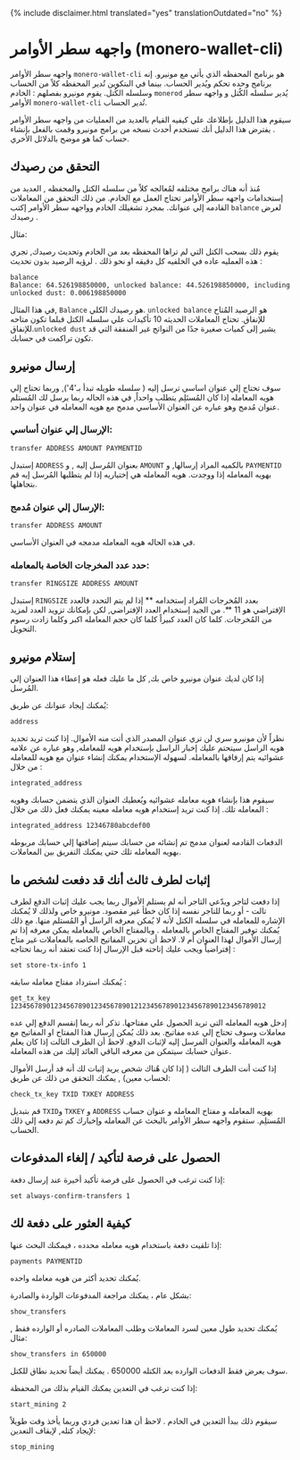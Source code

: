 ﻿{% include disclaimer.html translated="yes" translationOutdated="no" %}

# واجهه سطر الأوامر (monero-wallet-cli)

واجهه سطر الأوامر `monero-wallet-cli` هو برنامج المحفظه الذي يأتي مع مونيرو. إنه برنامج وحده تحكم ويُدير الحساب. بينما في البتكوين تُدير المحفظه كلاً من الحساب وسلسله الكُتل. يقوم مونيرو بفصلهم : الخادم `monerod` يُدير سلسله الكُتل و واجهه سطر الأوامر `monero-wallet-cli` تُدير الحساب.

سيقوم هذا الدليل بإطلاعك علي كيفيه القيام بالعديد من العمليات من واجهه سطر الأوامر . يفترض هذا الدليل أنك تستخدم أحدث نسخه من برامج مونيرو وقمت بالفعل بإنشاء حساب كما هو موضح بالدلائل الأخري.


## التحقق من رصيدك

مُنذ أنه هناك برامج مختلفه لمُعالجه كلاً من سلسله الكتل والمحفظه , العديد من إستخدامات واجهه سطر الأوامر تحتاج العمل مع الخادم. من ذلك التحقق من المعاملات القادمه إلي عنوانك. بمجرد تشغيلك الخادم وواجهه سطر الأوامر إكتب `balance` لعرض رصيدك .

مثال:

يقوم ذلك بسحب الكتل التي لم تراها المحفظه بعد من الخادم وتحديث رصيدك, تجري هذه العمليه عاده في الخلفيه كل دقيقه او نحو ذلك . لرؤيه الرصيد بدون تحديث :

    balance
    Balance: 64.526198850000, unlocked balance: 44.526198850000, including unlocked dust: 0.006198850000

في هذا المثال, `Balance`  هو رصيدك الكلي. `unlocked balance` هو الرصيد المُتاح للإنفاق. تحتاج المعاملات الحديثه 10 تأكيدات علي سلسله الكتل قبلما تكون متاحه للإنفاق.`unlocked dust` يشير إلى كميات صغيرة جدًا من النواتج غير المنفقة التي قد تكون تراكمت في حسابك.

## إرسال مونيرو

سوف تحتاج إلي عنوان اساسي ترسل إليه ( سلسله طويله تبدأ بـ'4'), وربما تحتاج إلي هويه المعامله إذا كان المُستَلِم يتطلب واحداً, في هذه الحاله ربما يرسل لك المُستلم عنوان مُدمج وهو عباره عن العنوان الأساسي مدمج مع هويه المعامله في عنوان واحد.

### الإرسال إلي عنوان أساسي:

    transfer ADDRESS AMOUNT PAYMENTID

إستبدل  `ADDRESS` بعنوان المُرسل إليه , و `AMOUNT`  بالكميه المراد إرسالها, و `PAYMENTID` بهويه المعامله إذا ووجدت. هويه المعامله هي إختياريه إذا لم يتطلبها المُرسل إيه قم بتجاهلها.

### الإرسال إلي عنوان مُدمج:

    transfer ADDRESS AMOUNT

في هذه الحاله هويه المعامله مدمجه في العنوان الأساسي.

### حدد عدد المخرجات الخاصة بالمعامله:

    transfer RINGSIZE ADDRESS AMOUNT

إستبدل `RINGSIZE` بعدد المُخرجات المُراد إستخدامه ** إذا لم يتم التحدد فالعدد الإفتراضي هو 11 **. من الجيد إستخدام العدد الإفتراضي, لكن بإمكانك تزويد العدد لمزيد من المُخرجات. كلما كان العدد كبيراً كلما كان حجم المعامله اكبر وكلما زادت رسوم التحويل.


## إستلام مونيرو

إذا كان لديك عنوان مونيرو خاص بك, كل ما عليك فعله هو إعطاء هذا العنوان إلي المُرسل.

يُمكنك إيجاد عنوانك عن طريق:

    address

نظراً لأن مونيرو سري لن تري عنوان المصدر الذي أتت منه الأموال. إذا كنت تريد تحديد هويه الراسل سيتحتم عليك إخبار الراسل بإستخدام هويه للمعامله, وهو عباره عن علامه عشوائيه يتم إرفاقها بالمعامله. لسهوله الإستخدام يمكنك إنشاء عنوان مع هويه للمعامله من خلال :

    integrated_address

سيقوم هذا بإنشاء هويه معامله عشوائيه ويُعطيك العنوان الذي يتضمن حسابك وهويه المعامله تلك. إذا كنت تريد إستخدام هويه معامله معينه يمكنك فعل ذلك من خلال :

    integrated_address 12346780abcdef00

الدفعات القادمه لعنوان مدمج تم إنشائه من حسابك سيتم إضافتها إلي حسابك مربوطه بهويه المعامله تلك حتي يمكنك التفريق بين المعاملات.


## إثبات لطرف ثالث أنك قد دفعت لشخص ما

إذا دفعت لتاجر ويدّعي التاجر أنه لم يستلم الأموال ربما يجب عليك إثبات الدفع لطرف تالت - أو ربما للتاجر نفسه إذا كان خطأ غير مقصود. مونيرو خاص ولذلك لا يُمكنك الإشاره للمعامله في سلسله الكتل لأنه لا يُمكن معرفه الراسل أو المُستلم منها. مع ذلك يُمكنك توفير المفتاح الخاص بالمعامله . وبالمفتاح الخاص بالمعامله يمكن معرفه إذا تم إرسال الأموال لهذا العنوان أم لا. لاحظ أن تخزين المفاتيح الخاصه بالمعاملات غير متاح إفتراضياً ويجب عليك إتاحته قبل الإرسال إذا كنت تعتقد أنه ربما تحتاجه :

    set store-tx-info 1

يُمكنك استرداد مفتاح معامله سابقه :

    get_tx_key 1234567890123456789012345678901212345678901234567890123456789012

إدخل هويه المعامله التي تريد الحصول علي مفتاحها. تذكر أنه ربما إنقسم الدفع إلي عده معاملات وسوف تحتاج إلي عده مفاتيح. بعد ذلك يُمكن إرسال هذا المفتاح او المفاتيح مع هويه المعامله والعنوان المرسل إليه لإثبات الدفع. لاحظ أن الطرف التالت إذا كان يعلم عنوان حسابك سيتمكن من معرفه الباقي العائد إليك من هذه المعامله.

إذا كنت أنت الطرف التالت ( إذا كان هُناك شخص يريد إثبات لك أنه قد أرسل الأموال لحساب معين) , يمكنك التحقق من ذلك عن طريق:

    check_tx_key TXID TXKEY ADDRESS

قم بتبديل `TXID`و `TXKEY` و `ADDRESS` بهويه المعامله و مفتاح المعامله و عنوان حساب المُستلِم. ستقوم واجهه سطر الأوامر بالبحث عن المعامله وإخبارك كم تم دفعه إلي ذلك الحساب.


## الحصول على فرصة لتأكيد / إلغاء المدفوعات

إذا كنت ترغب في الحصول على فرصة تأكيد أخيرة عند إرسال دفعة:

    set always-confirm-transfers 1


## كيفية العثور على دفعة لك

إذا تلقيت دفعة باستخدام هويه معامله محدده ، فيمكنك البحث عنها:

    payments PAYMENTID

يُمكنك تحديد أكثر من هويه معامله واحده.

بشكل عام ، يمكنك مراجعة المدفوعات الواردة والصادرة:

    show_transfers

يُمكنك تحديد طول معين لسرد المعاملات وطلب المعاملات الصادره أو الوارده فقط , مثال:

    show_transfers in 650000

سوف يعرض فقط الدفعات الوارده بعد الكتله 650000 . يمكنك أيضاً تحديد نطاق للكتل.

إذا كنت ترغب في التعدين يمكنك القيام بذلك من المحفظة:

    start_mining 2

سيقوم ذلك ببدأ التعدين في الخادم . لاحظ أن هذا تعدين فردي وربما يأخذ وقت طويلاً لإيجاد كتله, لإيقاف التعدين:

    stop_mining

